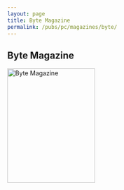 ```yaml
---
layout: page
title: Byte Magazine
permalink: /pubs/pc/magazines/byte/
---
```


Byte Magazine
-------------

[<img src="https://s3-us-west-2.amazonaws.com/archive.pcjs.org/pubs/pc/magazines/byte/BYTE-1975-11/thumbs/BYTE-1975-11 1.jpeg" width="200" height="260" alt= "Byte Magazine"/>](BYTE-1975-11/)
